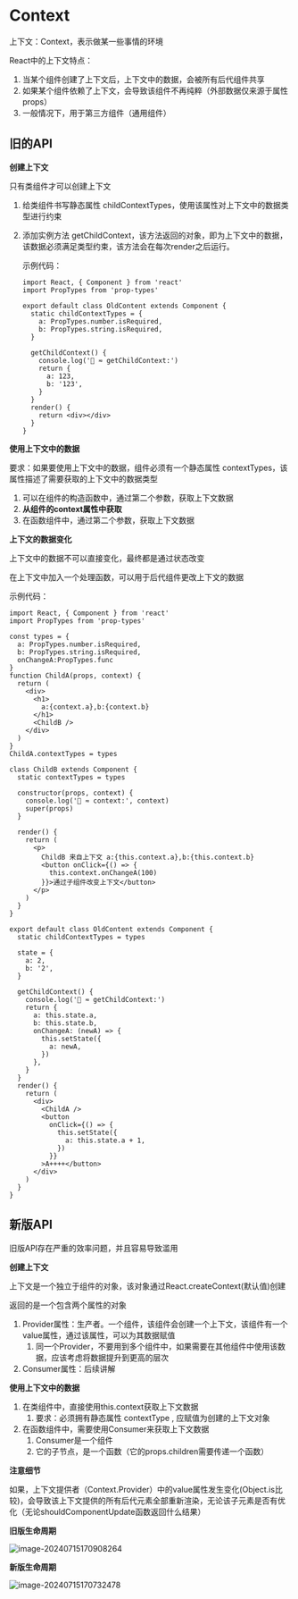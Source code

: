 # Context

上下文：Context，表示做某一些事情的环境

React中的上下文特点：

1. 当某个组件创建了上下文后，上下文中的数据，会被所有后代组件共享
2. 如果某个组件依赖了上下文，会导致该组件不再纯粹（外部数据仅来源于属性props）
3. 一般情况下，用于第三方组件（通用组件）

## 旧的API

**创建上下文**

只有类组件才可以创建上下文

1. 给类组件书写静态属性 childContextTypes，使用该属性对上下文中的数据类型进行约束

2. 添加实例方法 getChildContext，该方法返回的对象，即为上下文中的数据，该数据必须满足类型约束，该方法会在每次render之后运行。

   示例代码：

    ```react
    import React, { Component } from 'react'
    import PropTypes from 'prop-types'
   
    export default class OldContent extends Component {
      static childContextTypes = {
        a: PropTypes.number.isRequired,
        b: PropTypes.string.isRequired,
      }
   
      getChildContext() {
        console.log('🐤 ≂ getChildContext:')
        return {
          a: 123,
          b: '123',
        }
      }
      render() {
        return <div></div>
      }
    }
    ```



**使用上下文中的数据**

要求：如果要使用上下文中的数据，组件必须有一个静态属性 contextTypes，该属性描述了需要获取的上下文中的数据类型

1. 可以在组件的构造函数中，通过第二个参数，获取上下文数据
2. **从组件的context属性中获取**
3. 在函数组件中，通过第二个参数，获取上下文数据

**上下文的数据变化**

上下文中的数据不可以直接变化，最终都是通过状态改变

在上下文中加入一个处理函数，可以用于后代组件更改上下文的数据

示例代码：

```react
import React, { Component } from 'react'
import PropTypes from 'prop-types'

const types = {
  a: PropTypes.number.isRequired,
  b: PropTypes.string.isRequired,
  onChangeA:PropTypes.func
}
function ChildA(props, context) {
  return (
    <div>
      <h1>
        a:{context.a},b:{context.b}
      </h1>
      <ChildB />
    </div>
  )
}
ChildA.contextTypes = types

class ChildB extends Component {
  static contextTypes = types

  constructor(props, context) {
    console.log('🐤 ≂ context:', context)
    super(props)
  }

  render() {
    return (
      <p>
        ChildB 来自上下文 a:{this.context.a},b:{this.context.b}
        <button onClick={() => {
          this.context.onChangeA(100)
        }}>通过子组件改变上下文</button>
      </p>
    )
  }
}

export default class OldContent extends Component {
  static childContextTypes = types

  state = {
    a: 2,
    b: '2',
  }

  getChildContext() {
    console.log('🐤 ≂ getChildContext:')
    return {
      a: this.state.a,
      b: this.state.b,
      onChangeA: (newA) => {
        this.setState({
          a: newA,
        })
      },
    }
  }
  render() {
    return (
      <div>
        <ChildA />
        <button
          onClick={() => {
            this.setState({
              a: this.state.a + 1,
            })
          }}
        >A++++</button>
      </div>
    )
  }
}
```



## 新版API

旧版API存在严重的效率问题，并且容易导致滥用

**创建上下文**

上下文是一个独立于组件的对象，该对象通过React.createContext(默认值)创建

返回的是一个包含两个属性的对象

1. Provider属性：生产者。一个组件，该组件会创建一个上下文，该组件有一个value属性，通过该属性，可以为其数据赋值
   1. 同一个Provider，不要用到多个组件中，如果需要在其他组件中使用该数据，应该考虑将数据提升到更高的层次
2. Consumer属性：后续讲解

**使用上下文中的数据**

1. 在类组件中，直接使用this.context获取上下文数据
   1. 要求：必须拥有静态属性 contextType , 应赋值为创建的上下文对象
2. 在函数组件中，需要使用Consumer来获取上下文数据
   1. Consumer是一个组件
   2. 它的子节点，是一个函数（它的props.children需要传递一个函数）


**注意细节**

如果，上下文提供者（Context.Provider）中的value属性发生变化(Object.is比较)，会导致该上下文提供的所有后代元素全部重新渲染，无论该子元素是否有优化（无论shouldComponentUpdate函数返回什么结果）



**旧版生命周期**

![image-20240715170908264](https://s2.loli.net/2024/07/15/RKX2cVvNdf9Ea5n.png)



**新版生命周期**

![image-20240715170732478](https://s2.loli.net/2024/07/15/mXjfJxhvTt8qCwG.png)
